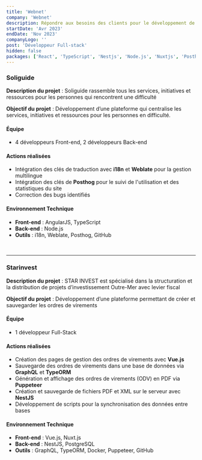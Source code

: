 ```yaml
---
title: 'Webnet'
company: 'Webnet'
description: Répondre aux besoins des clients pour le développement de leurs applications.
startDate: 'Avr 2023'
endDate: 'Nov 2023'
companyLogo: ''
post: 'Développeur Full-stack'
hidden: false
packages: ['React', 'TypeScript', 'Nestjs', 'Node.js', 'Nuxtjs', 'Posthog', 'Github']
---
```


### **Soliguide**

**Description du projet** : Soliguide rassemble tous les services, initiatives et ressources pour les personnes qui rencontrent une difficulté

**Objectif du projet** : Développement d’une plateforme qui centralise les services, initiatives et ressources pour les personnes en difficulté.

#### **Équipe**

- 4 développeurs Front-end, 2 développeurs Back-end

#### **Actions réalisées**

- Intégration des clés de traduction avec **i18n** et **Weblate** pour la gestion multilingue
- Intégration des clés de **Posthog** pour le suivi de l'utilisation et des statistiques du site
- Correction des bugs identifiés

#### **Environnement Technique**

- **Front-end** : AngularJS, TypeScript
- **Back-end** : Node.js
- **Outils** : i18n, Weblate, Posthog, GitHub

&nbsp;

---

### **Starinvest**

**Description du projet** : STAR INVEST est spécialisé dans la structuration et la distribution de projets d’investissement Outre-Mer avec levier fiscal

**Objectif du projet** : Développement d’une plateforme permettant de créer et sauvegarder les ordres de virements

#### **Équipe**

- 1 développeur Full-Stack

#### **Actions réalisées**

- Création des pages de gestion des ordres de virements avec **Vue.js**
- Sauvegarde des ordres de virements dans une base de données via **GraphQL** et **TypeORM**
- Génération et affichage des ordres de virements (ODV) en PDF via **Puppeteer**
- Création et sauvegarde de fichiers PDF et XML sur le serveur avec **NestJS**
- Développement de scripts pour la synchronisation des données entre bases

#### **Environnement Technique**

- **Front-end** : Vue.js, Nuxt.js
- **Back-end** : NestJS, PostgreSQL
- **Outils** : GraphQL, TypeORM, Docker, Puppeteer, GitHub
